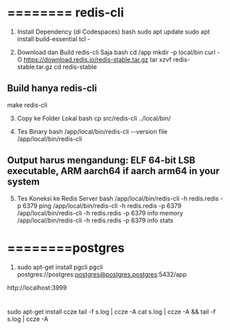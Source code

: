 # ======== redis-cli
1. Install Dependency (di Codespaces)
bash
sudo apt update
sudo apt install build-essential tcl -

2. Download dan Build redis-cli Saja
bash
cd /app
mkdir -p local/bin
curl -O https://download.redis.io/redis-stable.tar.gz
tar xzvf redis-stable.tar.gz
cd redis-stable

## Build hanya redis-cli
make redis-cli

3. Copy ke Folder Lokal
bash
cp src/redis-cli ../local/bin/

4. Tes Binary
bash
/app/local/bin/redis-cli --version
file /app/local/bin/redis-cli

## Output harus mengandung: ELF 64-bit LSB executable, ARM aarch64 if aarch arm64 in your system



5. Tes Koneksi ke Redis Server
bash
/app/local/bin/redis-cli -h redis.redis -p 6379 ping
/app/local/bin/redis-cli -h redis.redis -p 6379
/app/local/bin/redis-cli -h redis.redis -p 6379 info memory
/app/local/bin/redis-cli -h redis.redis -p 6379 info stats

# ========postgres
1. sudo apt-get install pgcli
pgcli postgres://postgres:postgres@postgres.postgres:5432/app

http://localhost:3999

#
sudo apt-get install ccze
tail -f s.log | ccze -A
cat s.log | ccze -A && tail -f s.log | ccze -A

